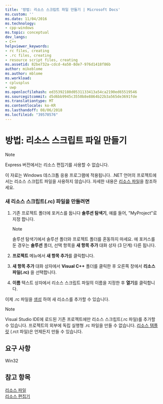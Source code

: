 ```yaml
---
title: '방법: 리소스 스크립트 파일 만들기 | Microsoft Docs'
ms.custom: ''
ms.date: 11/04/2016
ms.technology:
- cpp-windows
ms.topic: conceptual
dev_langs:
- C++
helpviewer_keywords:
- rc files, creating
- .rc files, creating
- resource script files, creating
ms.assetid: 82be732a-cdcd-4a58-8de7-976d1418f86b
author: mikeblome
ms.author: mblome
ms.workload:
- cplusplus
- uwp
ms.openlocfilehash: ed35392180d0531133413a54ca2190ed65519546
ms.sourcegitcommit: d5d6bb9945c3550b8e8864b22b3a565de3691fde
ms.translationtype: MT
ms.contentlocale: ko-KR
ms.lasthandoff: 08/06/2018
ms.locfileid: "39570576"
---
```

# <a name="how-to-create-a-resource-script-file"></a>방법: 리소스 스크립트 파일 만들기
> [!NOTE]
>  Express 버전에서는 리소스 편집기를 사용할 수 없습니다.  
>   
>  이 자료는 Windows 데스크톱 응용 프로그램에 적용됩니다. .NET 언어의 프로젝트에서는 리소스 스크립트 파일을 사용하지 않습니다. 자세한 내용은 [리소스 파일](../windows/resource-files-visual-studio.md)을 참조하세요.  
  
### <a name="to-create-a-new-resource-script-rc-file"></a>새 리소스 스크립트(.rc) 파일을 만들려면  
  
1.  기존 프로젝트 폴더에 포커스를 둡니다 **솔루션 탐색기**, 예를 들어, "MyProject"로 지정 합니다.  
  
    > [!NOTE]
    >  솔루션 탐색기에서 솔루션 폴더와 프로젝트 폴더를 혼동하지 마세요. 에 포커스를 둔 경우는 **솔루션** 폴더, 선택 항목을 **새 항목 추가** 대화 상자 (3 단계) 다른 됩니다.  
  
2.  **프로젝트** 메뉴에서 **새 항목 추가**를 클릭합니다.  
  
3.  **새 항목 추가** 대화 상자에서 **Visual C++** 폴더를 클릭한 후 오른쪽 창에서 **리소스 파일(.rc)** 을 선택합니다.  
  
4.  **이름** 텍스트 상자에서 리소스 스크립트 파일의 이름을 지정한 후 **열기**를 클릭합니다.  
  
 이제 .rc 파일을 [생성](../windows/how-to-create-a-resource.md) 하여 새 리소스를 추가할 수 있습니다.  
  
> [!NOTE]
>  Visual Studio IDE에 로드된 기존 프로젝트에만 리소스 스크립트(.rc 파일)를 추가할 수 있습니다. 프로젝트의 외부에 독립 실행형 .rc 파일을 만들 수 없습니다. [리소스 템플릿](../windows/how-to-use-resource-templates.md) (.rct 파일)은 언제든지 만들 수 있습니다.


## <a name="requirements"></a>요구 사항  
  
Win32  
  
## <a name="see-also"></a>참고 항목  
 [리소스 파일](../windows/resource-files-visual-studio.md)   
 [리소스 편집기](../windows/resource-editors.md)
